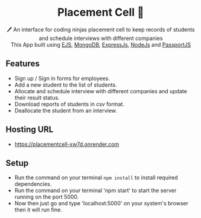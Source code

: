  <h1 align="center">Placement Cell  📝</h1> 
<p align="center">
 🖊️ An interface for coding ninjas placement cell to keep records of students and schedule interviews with different companies <br>
     This App built using <a href="https://ejs.co/">EJS</a>, <a href="https://www.mongodb.com/">MongoDB</a>, <a href="https://expressjs.com/">ExpressJs</a>, <a href="https://nodejs.org/en/">NodeJs</a> and <a href="http://www.passportjs.org/">PassportJS</a>
</p>

## Features

- Sign up / Sign in forms for employees.
- Add a new student to the list of students.
- Allocate and schedule interview with different companies and update their result status.
- Download reports of students in csv format.
- Deallocate the student from an interview.

## Hosting URL 
- https://placementcell-xw7d.onrender.com

## Setup
- Run the command on your terminal `npm install` to install required dependencies.
- Run the command on your terminal 'npm start' to start the server running on the port 5000.
- Now then just go and type 'localhost:5000' on your system's browser then it will run fine.


